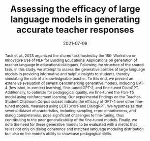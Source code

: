 ---
title: 'Assessing the efficacy of large language models in generating accurate teacher responses'

authors:
  - Yann Hicke
  - Abhishek Masand
  - Wentao Guo
  - Tushaar Gangavarapu


date: '2021-07-09'
doi: ''

# Schedule page publish date (NOT publication's date).
publishDate: '2021-07-09'

# Publication type.
# Accepts a single type but formatted as a YAML list (for Hugo requirements).
# Enter a publication type from the CSL standard.
publication_types: ['article']


abstract: Tack et al., 2023 organized the shared task hosted by the 18th Workshop on Innovative Use of NLP for Building Educational Applications on generation of teacher language in educational dialogues. Following the structure of the shared task, in this study, we attempt to assess the generative abilities of large language models in providing informative and helpful insights to students, thereby simulating the role of a knowledgeable teacher. To this end, we present an extensive evaluation of several benchmarking generative models, including GPT-4 (few-shot, in-context learning), fine-tuned GPT-2, and fine-tuned DialoGPT. Additionally, to optimize for pedagogical quality, we fine-tuned the Flan-T5 model using reinforcement learning. Our experimental findings on the Teacher-Student Chatroom Corpus subset indicate the efficacy of GPT-4 over other fine-tuned models, measured using BERTScore and DialogRPT. We hypothesize that several dataset characteristics, including sampling, representativeness, and dialog completeness, pose significant challenges to fine-tuning, thus contributing to the poor generalizability of the fine-tuned models. Finally, we note the need for these generative models to be evaluated with a metric that relies not only on dialog coherence and matched language modeling distribution but also on the model’s ability to showcase pedagogical skills.

tags: []

# Display this page in the Featured widget?
featured: false


url_pdf: 'https://aclanthology.org/2023.bea-1.60.pdf'
---